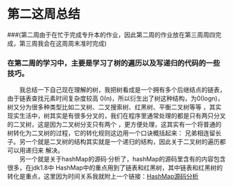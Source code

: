 # 第二这周总结
###(第二周由于在忙于完成专升本的作业，因此第二周的作业放在第三周周四完成，第三周我会在这周周末准时完成)
### 在第二周的学习中，主要是学习了树的遍历以及写递归的代码的一些技巧。
&ensp;&ensp;&ensp;&ensp;我总结一下自己现在理解的树，我把树看成是一个拥有多个后继结点的链表，由于链表查找元素时间复杂度较高
0(n)，所以衍生出了树这种结构，为0(logn)，树又分为很多种类型比如二叉树、二叉搜索树、红黑树、平衡二叉树等等
，其实现实生活中，树其实是有很多分叉的，我们在程序里通常处理的都是只有两只分叉的二叉树，这是因为二叉树分支只有两个
，更方便处理，这其实有一个将普通的树转化为二叉树的过程，它的转化规则这边用一个口诀概括起来：
兄弟相连留长子。另一个就是二叉树的结构其实就是一个递归的结构，因此关于二叉树的遍历都可以用递归来
解决。   
&ensp;&ensp;&ensp;&ensp;另一个就是关于hashMap的源码·分析了，hashMap的源码里含有的内容包含很多，在jdk1.8中
HashMap中的重点用到了链表和红黑树，其中链表和红黑树的转化是重点，这里因为时间关系我就附上一个链接：<a href="https://segmentfault.com/a/1190000012926722" target="_blank">HashMap源码分析</a>



  

